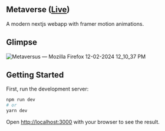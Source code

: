 ## Metaverse ([Live](https://metaverse-six-kappa.vercel.app/))
A modern nextjs webapp with framer motion animations.

## Glimpse
![Metaversus — Mozilla Firefox 12-02-2024 12_10_37 PM](https://github.com/AaadityaG/Metaverse/assets/114663382/1ad5a94a-ac95-4f55-84f2-d0b5c8c0e3a8)


## Getting Started

First, run the development server:

```bash
npm run dev
# or
yarn dev
```

Open [http://localhost:3000](http://localhost:3000) with your browser to see the result.
